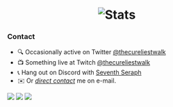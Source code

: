 <h1 align="center">
  <img width="" src="https://github-readme-stats.vercel.app/api?username=thecureliestwalk&count_private=true&hide_border=true" alt="Stats" />
</h1>

### Contact
- 🔍 Occasionally active on Twitter [@thecureliestwalk](https://twitter.com/thecureliestwalk)
- 📺 Something live at Twitch [@thecureliestwalk](https://twitch.tv/thecureliestwalk)
- 📞 Hang out on Discord with [Seventh Seraph](https://discord.gg/user/300541297029152768)
- ✉️ Or *[direct contact](mailto:ihosomnam4741@gmail.com)* me on e-mail.

[![](https://img.shields.io/twitter/follow/iho_oc?style=social)](https://twitter.com/iho_oc)
[![](https://img.shields.io/keybase/pgp/ihos)](https://keybase.io/ihos)
[![](https://img.shields.io/github/last-commit/thecureliestwalk/thecureliestwalk)](https://github.com/thecureliestwalk)
